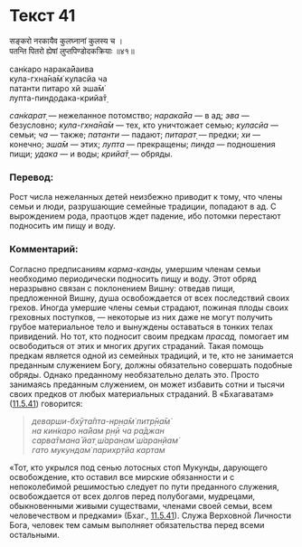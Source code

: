 # Текст 41

सङ्करो नरकायैव कुलघ्नानां कुलस्य च ।  
पतन्ति पितरो ह्येषां लुप्तपिण्डोदकक्रियाः ॥४१॥

сан̇каро нарака̄йаива  
кула-гхна̄на̄м̇ куласйа ча  
патанти питаро хй эша̄м̇  
лупта-пин̣д̣одака-крийа̄т̣

_сан̇карат̣_ — нежеланное потомство; _нарака̄йа_ — в ад; _эва_ — безусловно; _кула-гхна̄на̄м_ — тех, кто уничтожает семью; _куласйа_ — семьи; _ча_ — также; _патанти_ — падают; _питарат̣_ — предки; _хи_ — конечно; _эша̄м_ — этих; _лупта_ — прекращены; _пин̣д̣а_ — подношения пищи; _удака_ — и воды; _крийа̄т̣_ — обряды.

### Перевод:

Рост числа нежеланных детей неизбежно приводит к тому, что члены семьи и люди, разрушающие семейные традиции, попадают в ад. С вырождением рода, праотцов ждет падение, ибо потомки перестают подносить им пищу и воду.

### Комментарий:

Согласно предписаниям _карма-канды,_ умершим членам семьи необходимо периодически подносить пищу и воду. Этот обряд неразрывно связан с поклонением Вишну: отведав пищи, предложенной Вишну, душа освобождается от всех последствий своих грехов. Иногда умершие члены семьи страдают, пожиная плоды своих греховных поступков, — некоторые из них даже не могут получить грубое материальное тело и вынуждены оставаться в тонких телах привидений. Но тот, кто подносит своим предкам _прасад,_ помогает им освободиться от этих и многих других страданий. Такая помощь предкам является одной из семейных традиций, и те, кто не занимается преданным служением Богу, должны обязательно совершать подобные обряды. Однако преданному необязательно делать это. Просто занимаясь преданным служением, он может избавить сотни и тысячи своих предков от любых материальных страданий. В «Бхагаватам» ([11.5.41](#)) говорится:

> _деварши-бхӯта̄пта-нр̣н̣а̄м̇ питр̣̄н̣а̄м̇  
> на кин̇каро на̄йам р̣н̣ӣ ча ра̄джан  
> сарва̄тмана̄ йат̣ ш́аран̣ам̇ ш́аран̣йам̇  
> гато мукундам̇ парихр̣тйа картам_

«Тот, кто укрылся под сенью лотосных стоп Мукунды, дарующего освобождение, кто оставил все мирские обязанности и с непоколебимой решимостью следует по пути преданного служения, освобождается от всех долгов перед полубогами, мудрецами, обыкновенными живыми существами, членами своей семьи, всем человечеством и предками» (Бхаг., [11.5.41](#)). Служа Верховной Личности Бога, человек тем самым выполняет обязательства перед всеми остальными.